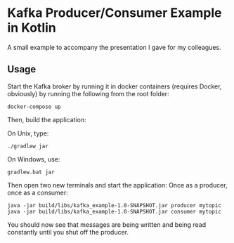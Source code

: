 # Kafka Producer/Consumer Example in Kotlin

A small example to accompany the presentation I gave for my colleagues.

## Usage
Start the Kafka broker by running it in docker containers (requires Docker, obviously) by running the following from the root folder:
```
docker-compose up
```

Then, build the application:

On Unix, type:
```
./gradlew jar
```

On Windows, use:
```
gradlew.bat jar
```

Then open two new terminals and start the application: Once as a producer, once as a consumer:
``` 
java -jar build/libs/kafka_example-1.0-SNAPSHOT.jar producer mytopic
java -jar build/libs/kafka_example-1.0-SNAPSHOT.jar consumer mytopic 
```

You should now see that messages are being written and being read constantly until you shut off the producer.
